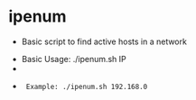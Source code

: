 # ipenum
- Basic script to find active hosts in a network

* Basic Usage: ./ipenum.sh IP
* 
*      Example: ./ipenum.sh 192.168.0
